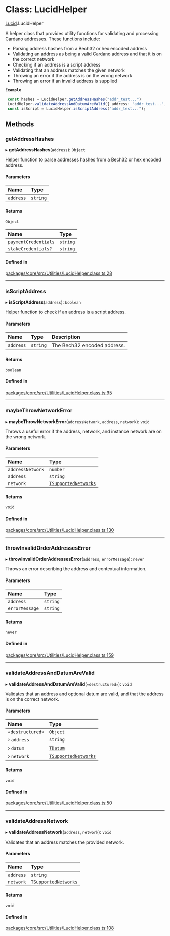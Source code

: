 # Class: LucidHelper

[Lucid](../modules/Lucid.md).LucidHelper

A helper class that provides utility functions for validating and processing
Cardano addresses. These functions include:
- Parsing address hashes from a Bech32 or hex encoded address
- Validating an address as being a valid Cardano address and that it is on the correct network
- Checking if an address is a script address
- Validating that an address matches the given network
- Throwing an error if the address is on the wrong network
- Throwing an error if an invalid address is supplied

**`Example`**

```typescript
 const hashes = LucidHelper.getAddressHashes("addr_test...")
 LucidHelper.validateAddressAndDatumAreValid({ address: "addr_test...", network: "mainnet" });
 const isScript = LucidHelper.isScriptAddress("addr_test...");
```

## Methods

### getAddressHashes

▸ **getAddressHashes**(`address`): `Object`

Helper function to parse addresses hashes from a Bech32 or hex encoded address.

#### Parameters

| Name | Type |
| :------ | :------ |
| `address` | `string` |

#### Returns

`Object`

| Name | Type |
| :------ | :------ |
| `paymentCredentials` | `string` |
| `stakeCredentials?` | `string` |

#### Defined in

[packages/core/src/Utilities/LucidHelper.class.ts:28](https://github.com/SundaeSwap-finance/sundae-sdk/blob/main/packages/core/src/Utilities/LucidHelper.class.ts#L28)

___

### isScriptAddress

▸ **isScriptAddress**(`address`): `boolean`

Helper function to check if an address is a script address.

#### Parameters

| Name | Type | Description |
| :------ | :------ | :------ |
| `address` | `string` | The Bech32 encoded address. |

#### Returns

`boolean`

#### Defined in

[packages/core/src/Utilities/LucidHelper.class.ts:95](https://github.com/SundaeSwap-finance/sundae-sdk/blob/main/packages/core/src/Utilities/LucidHelper.class.ts#L95)

___

### maybeThrowNetworkError

▸ **maybeThrowNetworkError**(`addressNetwork`, `address`, `network`): `void`

Throws a useful error if the address, network, and instance network are on the wrong network.

#### Parameters

| Name | Type |
| :------ | :------ |
| `addressNetwork` | `number` |
| `address` | `string` |
| `network` | [`TSupportedNetworks`](../modules/Core.md#tsupportednetworks) |

#### Returns

`void`

#### Defined in

[packages/core/src/Utilities/LucidHelper.class.ts:130](https://github.com/SundaeSwap-finance/sundae-sdk/blob/main/packages/core/src/Utilities/LucidHelper.class.ts#L130)

___

### throwInvalidOrderAddressesError

▸ **throwInvalidOrderAddressesError**(`address`, `errorMessage`): `never`

Throws an error describing the address and contextual information.

#### Parameters

| Name | Type |
| :------ | :------ |
| `address` | `string` |
| `errorMessage` | `string` |

#### Returns

`never`

#### Defined in

[packages/core/src/Utilities/LucidHelper.class.ts:159](https://github.com/SundaeSwap-finance/sundae-sdk/blob/main/packages/core/src/Utilities/LucidHelper.class.ts#L159)

___

### validateAddressAndDatumAreValid

▸ **validateAddressAndDatumAreValid**(`«destructured»`): `void`

Validates that an address and optional datum are valid,
and that the address is on the correct network.

#### Parameters

| Name | Type |
| :------ | :------ |
| `«destructured»` | `Object` |
| › `address` | `string` |
| › `datum` | [`TDatum`](../modules/Core.md#tdatum) |
| › `network` | [`TSupportedNetworks`](../modules/Core.md#tsupportednetworks) |

#### Returns

`void`

#### Defined in

[packages/core/src/Utilities/LucidHelper.class.ts:50](https://github.com/SundaeSwap-finance/sundae-sdk/blob/main/packages/core/src/Utilities/LucidHelper.class.ts#L50)

___

### validateAddressNetwork

▸ **validateAddressNetwork**(`address`, `network`): `void`

Validates that an address matches the provided network.

#### Parameters

| Name | Type |
| :------ | :------ |
| `address` | `string` |
| `network` | [`TSupportedNetworks`](../modules/Core.md#tsupportednetworks) |

#### Returns

`void`

#### Defined in

[packages/core/src/Utilities/LucidHelper.class.ts:108](https://github.com/SundaeSwap-finance/sundae-sdk/blob/main/packages/core/src/Utilities/LucidHelper.class.ts#L108)

